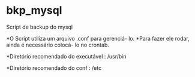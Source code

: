 bkp_mysql
=========

Script de backup do mysql

*O Script utiliza um arquivo .conf para gerenciá- lo.
*Para fazer ele rodar, ainda é necessário colocá- lo no crontab.

*Diretório recomendado do executável : 
/usr/bin

*Diretório recomendado do conf : 
/etc
